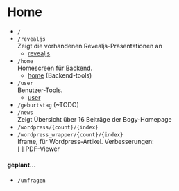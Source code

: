 # Home
- `/`
- `/revealjs`  
    Zeigt die vorhandenen Revealjs-Präsentationen an
    - [revealjs](revealjs.md)
- `/home`  
    Homescreen für Backend.
    - [home](home.md) (Backend-tools)
- `/user`  
    Benutzer-Tools.
    - [user](user/index.md)
- `/geburtstag` (~TODO)
- `/news`  
    Zeigt Übersicht über 16 Beiträge der Bogy-Homepage
- `/wordpress/{count}/{index}`
- `/wordpress_wrapper/{count}/{index}`  
    Iframe, für Wordpress-Artikel.
    Verbesserungen:  
        [ ] PDF-Viewer

#### geplant...
- `/umfragen`